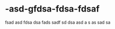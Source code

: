-asd-gfdsa-fdsa-fdsaf
=====================

fsad asd fdsa dsa fads sadf sd dsa asd a s as sad sa  
